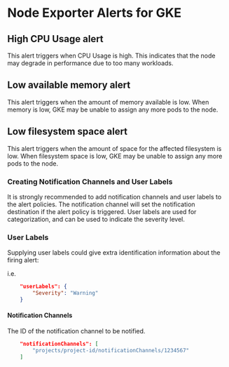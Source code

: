 # Node Exporter Alerts for GKE

## High CPU Usage alert
This alert triggers when CPU Usage is high. This indicates that the node may degrade in performance due to too many workloads.

## Low available memory alert
This alert triggers when the amount of memory available is low. When memory is low, GKE may be unable to assign any more pods to the node.

## Low filesystem space alert
This alert triggers when the amount of space for the affected filesystem is low. When filesystem space is low, GKE may be unable to assign any more pods to the node.

### Creating Notification Channels and User Labels

It is strongly recommended to add notification channels and user labels to the alert policies. The notification channel will set the notification destination if the alert policy is triggered. User labels are used for categorization, and can be used to indicate the severity level.

### User Labels

Supplying user labels could give extra identification information about the firing alert:

i.e.

```json
    "userLabels": {
        "Severity": "Warning"
    }
```

#### Notification Channels

The ID of the notification channel to be notified.

```json
    "notificationChannels": [
        "projects/project-id/notificationChannels/1234567"
    ]
```
